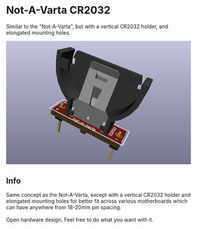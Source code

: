 # Not-A-Varta CR2032
Similar to the "Not-A-Varta", but with a vertical CR2032 holder, and elongated mounting holes.

![pic](pic.png)

## Info
Same concept as the Not-A-Varta, except with a vertical CR2032 holder and elongated mounting holes for better fit across various motherboards which can have anywhere from 18-20mm pin spacing.
\
\
Open hardware design. Feel free to do what you want with it.
